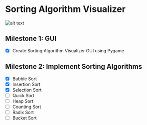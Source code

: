 # Sorting Algorithm Visualizer
![alt text](https://github.com/hamzasehavdic/sorting-algorithm-visualizer/blob/main/image.jpg?raw=true)

## Milestone 1: GUI
- [x] Create Sorting Algorithm Visualizer GUI using Pygame

## Milestone 2: Implement Sorting Algorithms
- [x] Bubble Sort
- [x] Insertion Sort
- [x] Selection Sort
- [ ] Quick Sort
- [ ] Heap Sort
- [ ] Counting Sort
- [ ] Radix Sort
- [ ] Bucket Sort
